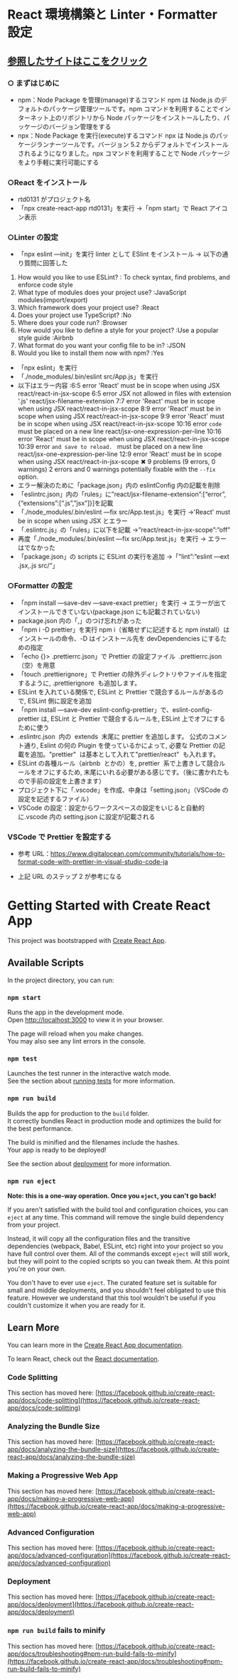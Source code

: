 # React 環境構築と Linter・Formatter 設定

## [参照したサイトはここをクリック](https://qiita.com/ro-komatsuna/items/271eb2c8f430e3dd99ae)

### ○ まずはじめに

- npm：Node Package を管理(manage)するコマンド
  npm は Node.js のデフォルトのパッケージ管理ツールです。npm コマンドを利用することでインターネット上のリポジトリから Node パッケージをインストールしたり、パッケージのバージョン管理をする
- npx：Node Package を実行(execute)するコマンド
  npx は Node.js のパッケージランナーツールです。バージョン 5.2 からデフォルトでインストールされるようになりました。npx コマンドを利用することで Node パッケージをより手軽に実行可能にする

### ○React をインストール

- rtd0131 がプロジェクト名
- 「npx create-react-app rtd0131」を実行
  →「npm start」で React アイコン表示

### ○Linter の設定

- 「npx eslint —init」を実行 linter として ESlint をインストール
  → 以下の通り質問に回答した

1. How would you like to use ESLint?
   : To check syntax, find problems, and enforce code style
2. What type of modules does your project use?
   :JavaScript modules(import/export)
3. Which framework does your project use?
   :React
4. Does your project use TypeScript?
   :No
5. Where does your code run?
   :Browser
6. How would you like to define a style for your project?
   :Use a popular style guide
   :Airbnb
7. What format do you want your config file to be in?
   :JSON
8. Would you like to install them now with npm?
   :Yes

- 「npx eslint」を実行
- 「./node_modules/.bin/eslint src/App.js」を実行
- 以下はエラー内容
  :6:5 error 'React' must be in scope when using JSX react/react-in-jsx-scope
  6:5 error JSX not allowed in files with extension '.js' react/jsx-filename-extension
  7:7 error 'React' must be in scope when using JSX react/react-in-jsx-scope
  8:9 error 'React' must be in scope when using JSX react/react-in-jsx-scope
  9:9 error 'React' must be in scope when using JSX react/react-in-jsx-scope
  10:16 error `code` must be placed on a new line react/jsx-one-expression-per-line
  10:16 error 'React' must be in scope when using JSX react/react-in-jsx-scope
  10:39 error `and save to reload. ` must be placed on a new line react/jsx-one-expression-per-line
  12:9 error 'React' must be in scope when using JSX react/react-in-jsx-scope
  ✖ 9 problems (9 errors, 0 warnings)
  2 errors and 0 warnings potentially fixable with the `--fix` option.
- エラー解決のために「package.json」内の eslintConfig 内の記載を削除
- 「eslintrc.json」内の「rules」に”react/jsx-filename-extension”:[“error”,{“extensions”:[“.js”,”jsx”]}]を記載
- 「./node_modules/.bin/eslint —fix src/App.test.js」を実行
  →'React' must be in scope when using JSX とエラー
- 「.eslintrc.js」の「rules」に以下を記載
  →”react/react-in-jsx-scope”:”off”
- 再度「./node_modules/.bin/eslint —fix src/App.test.js」を実行
  → エラーはでなかった
- 「package.json」の scripts に ESLint の実行を追加
  →「”lint”:”eslint —ext .jsx,.js src/“」

### ○Formatter の設定

- 「npm install —save-dev —save-exact prettier」を実行
  → エラーが出てインストールできていない(package.json にも記載されていない)
- package.json 内の「,」のつけ忘れがあった
- 「npm i -D prettier」を実行
  npm i（省略せずに記述すると npm install）はインストールの命令、-D はインストール先を devDependencies にするための指定
- 「echo {}> .prettierrc.json」で Prettier の設定ファイル  .prettierrc.json（空）を用意
- 「touch .prettierignore」で Prettier の除外ディレクトリやファイルを指定するように, .prettierignore  も追加します。
- ESLint を入れている関係で, ESLint と Prettier で競合するルールがあるので, ESLint 側に設定を追加
- 「npm install —save-dev eslint-config-prettier」で、eslint-config-prettier は, ESLint と Prettier で競合するルールを, ESLint 上でオフにするために使う
- .eslintrc.json  内の  extends  末尾に prettier を追加します。
  公式のコメント通り, Eslint の何の Plugin を使っているかによって, 必要な Prettier の記載を追加。"prettier"  は基本として入れて"prettier/react"  も入れます。
- ESLint の各種ルール（airbnb  とかの）を, prettier  系で上書きして競合ルールをオフにするため, 末尾にいれる必要がある感じです。（後に書かれたもので手前の設定を上書きます）
- プロジェクト下に「.vscode」を作成、中身は「setting.json」（VSCode の設定を記述するファイル）
- VSCode の設定：設定からワークスペースの設定をいじると自動的に.vscode 内の setting.json に設定が記載される

### VSCode で Prettier を設定する

- 参考 URL：https://www.digitalocean.com/community/tutorials/how-to-format-code-with-prettier-in-visual-studio-code-ja

* 上記 URL のステップ 2 が参考になる

# Getting Started with Create React App

This project was bootstrapped with [Create React App](https://github.com/facebook/create-react-app).

## Available Scripts

In the project directory, you can run:

### `npm start`

Runs the app in the development mode.\
Open [http://localhost:3000](http://localhost:3000) to view it in your browser.

The page will reload when you make changes.\
You may also see any lint errors in the console.

### `npm test`

Launches the test runner in the interactive watch mode.\
See the section about [running tests](https://facebook.github.io/create-react-app/docs/running-tests) for more information.

### `npm run build`

Builds the app for production to the `build` folder.\
It correctly bundles React in production mode and optimizes the build for the best performance.

The build is minified and the filenames include the hashes.\
Your app is ready to be deployed!

See the section about [deployment](https://facebook.github.io/create-react-app/docs/deployment) for more information.

### `npm run eject`

**Note: this is a one-way operation. Once you `eject`, you can't go back!**

If you aren't satisfied with the build tool and configuration choices, you can `eject` at any time. This command will remove the single build dependency from your project.

Instead, it will copy all the configuration files and the transitive dependencies (webpack, Babel, ESLint, etc) right into your project so you have full control over them. All of the commands except `eject` will still work, but they will point to the copied scripts so you can tweak them. At this point you're on your own.

You don't have to ever use `eject`. The curated feature set is suitable for small and middle deployments, and you shouldn't feel obligated to use this feature. However we understand that this tool wouldn't be useful if you couldn't customize it when you are ready for it.

## Learn More

You can learn more in the [Create React App documentation](https://facebook.github.io/create-react-app/docs/getting-started).

To learn React, check out the [React documentation](https://reactjs.org/).

### Code Splitting

This section has moved here: [https://facebook.github.io/create-react-app/docs/code-splitting](https://facebook.github.io/create-react-app/docs/code-splitting)

### Analyzing the Bundle Size

This section has moved here: [https://facebook.github.io/create-react-app/docs/analyzing-the-bundle-size](https://facebook.github.io/create-react-app/docs/analyzing-the-bundle-size)

### Making a Progressive Web App

This section has moved here: [https://facebook.github.io/create-react-app/docs/making-a-progressive-web-app](https://facebook.github.io/create-react-app/docs/making-a-progressive-web-app)

### Advanced Configuration

This section has moved here: [https://facebook.github.io/create-react-app/docs/advanced-configuration](https://facebook.github.io/create-react-app/docs/advanced-configuration)

### Deployment

This section has moved here: [https://facebook.github.io/create-react-app/docs/deployment](https://facebook.github.io/create-react-app/docs/deployment)

### `npm run build` fails to minify

This section has moved here: [https://facebook.github.io/create-react-app/docs/troubleshooting#npm-run-build-fails-to-minify](https://facebook.github.io/create-react-app/docs/troubleshooting#npm-run-build-fails-to-minify)
